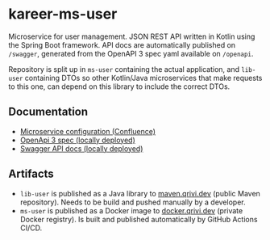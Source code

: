 # kareer-ms-user

Microservice for user management. JSON REST API written in Kotlin using the Spring Boot framework. API docs are automatically published on `/swagger`, generated from the OpenAPI 3 spec yaml available on `/openapi`.

Repository is split up in `ms-user` containing the actual application, and `lib-user` containing DTOs so other Kotlin/Java microservices that make requests to this one, can depend on this library to include the correct DTOs.

## Documentation

- [Microservice configuration (Confluence)](https://kommaboard.atlassian.net/wiki/spaces/KRR/pages/33296/Microservice+properties#ms-user)
- [OpenApi 3 spec (locally deployed)](http://kareer.internal:8006/api/openapi)
- [Swagger API docs (locally deployed)](http://kareer.internal:8006/api/swagger)

## Artifacts

- `lib-user` is published as a Java library to [maven.qrivi.dev](https://maven.qrivi.dev) (public Maven repository). Needs to be build and pushed manually by a developer.
- `ms-user` is published as a Docker image to [docker.qrivi.dev](https://docker.qrivi.dev) (private Docker registry). Is built and published automatically by GitHub Actions CI/CD.

